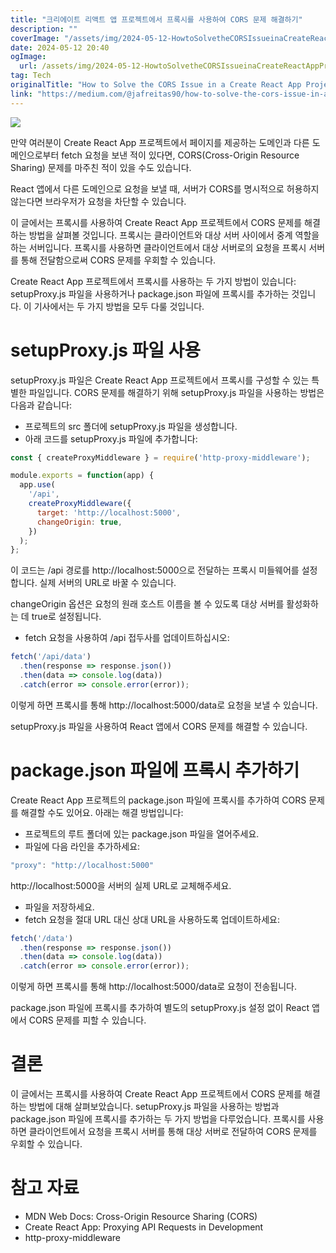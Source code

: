 ```yaml
---
title: "크리에이트 리액트 앱 프로젝트에서 프록시를 사용하여 CORS 문제 해결하기"
description: ""
coverImage: "/assets/img/2024-05-12-HowtoSolvetheCORSIssueinaCreateReactAppProjectwithaProxy_0.png"
date: 2024-05-12 20:40
ogImage: 
  url: /assets/img/2024-05-12-HowtoSolvetheCORSIssueinaCreateReactAppProjectwithaProxy_0.png
tag: Tech
originalTitle: "How to Solve the CORS Issue in a Create React App Project with a Proxy"
link: "https://medium.com/@jafreitas90/how-to-solve-the-cors-issue-in-a-create-react-app-project-with-a-proxy-5403141d7f32"
---
```



<img src="/assets/img/2024-05-12-HowtoSolvetheCORSIssueinaCreateReactAppProjectwithaProxy_0.png" />

만약 여러분이 Create React App 프로젝트에서 페이지를 제공하는 도메인과 다른 도메인으로부터 fetch 요청을 보낸 적이 있다면, CORS(Cross-Origin Resource Sharing) 문제를 마주친 적이 있을 수도 있습니다.

React 앱에서 다른 도메인으로 요청을 보낼 때, 서버가 CORS를 명시적으로 허용하지 않는다면 브라우저가 요청을 차단할 수 있습니다.

이 글에서는 프록시를 사용하여 Create React App 프로젝트에서 CORS 문제를 해결하는 방법을 살펴볼 것입니다. 프록시는 클라이언트와 대상 서버 사이에서 중계 역할을 하는 서버입니다. 프록시를 사용하면 클라이언트에서 대상 서버로의 요청을 프록시 서버를 통해 전달함으로써 CORS 문제를 우회할 수 있습니다.



Create React App 프로젝트에서 프록시를 사용하는 두 가지 방법이 있습니다: setupProxy.js 파일을 사용하거나 package.json 파일에 프록시를 추가하는 것입니다. 이 기사에서는 두 가지 방법을 모두 다룰 것입니다.

# setupProxy.js 파일 사용

setupProxy.js 파일은 Create React App 프로젝트에서 프록시를 구성할 수 있는 특별한 파일입니다. CORS 문제를 해결하기 위해 setupProxy.js 파일을 사용하는 방법은 다음과 같습니다:

- 프로젝트의 src 폴더에 setupProxy.js 파일을 생성합니다.
- 아래 코드를 setupProxy.js 파일에 추가합니다:



```js
const { createProxyMiddleware } = require('http-proxy-middleware');

module.exports = function(app) {
  app.use(
    '/api',
    createProxyMiddleware({
      target: 'http://localhost:5000',
      changeOrigin: true,
    })
  );
};
```

이 코드는 /api 경로를 http://localhost:5000으로 전달하는 프록시 미들웨어를 설정합니다. 실제 서버의 URL로 바꿀 수 있습니다.

changeOrigin 옵션은 요청의 원래 호스트 이름을 볼 수 있도록 대상 서버를 활성화하는 데 true로 설정됩니다.

- fetch 요청을 사용하여 /api 접두사를 업데이트하십시오:




```js
fetch('/api/data')
  .then(response => response.json())
  .then(data => console.log(data))
  .catch(error => console.error(error));
```

이렇게 하면 프록시를 통해 http://localhost:5000/data로 요청을 보낼 수 있습니다.

setupProxy.js 파일을 사용하여 React 앱에서 CORS 문제를 해결할 수 있습니다.

# package.json 파일에 프록시 추가하기



Create React App 프로젝트의 package.json 파일에 프록시를 추가하여 CORS 문제를 해결할 수도 있어요. 아래는 해결 방법입니다:

- 프로젝트의 루트 폴더에 있는 package.json 파일을 열어주세요.
- 파일에 다음 라인을 추가하세요:

```js
"proxy": "http://localhost:5000"
```

http://localhost:5000을 서버의 실제 URL로 교체해주세요.



- 파일을 저장하세요.
- fetch 요청을 절대 URL 대신 상대 URL을 사용하도록 업데이트하세요:

```js
fetch('/data')
  .then(response => response.json())
  .then(data => console.log(data))
  .catch(error => console.error(error));
```

이렇게 하면 프록시를 통해 http://localhost:5000/data로 요청이 전송됩니다.

package.json 파일에 프록시를 추가하여 별도의 setupProxy.js 설정 없이 React 앱에서 CORS 문제를 피할 수 있습니다.



# 결론

이 글에서는 프록시를 사용하여 Create React App 프로젝트에서 CORS 문제를 해결하는 방법에 대해 살펴보았습니다. setupProxy.js 파일을 사용하는 방법과 package.json 파일에 프록시를 추가하는 두 가지 방법을 다루었습니다. 프록시를 사용하면 클라이언트에서 요청을 프록시 서버를 통해 대상 서버로 전달하여 CORS 문제를 우회할 수 있습니다.

# 참고 자료

- MDN Web Docs: Cross-Origin Resource Sharing (CORS)
- Create React App: Proxying API Requests in Development
- http-proxy-middleware